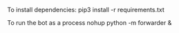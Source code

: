 To install dependencies:
pip3 install -r requirements.txt

To run the bot as a process
nohup python -m forwarder &